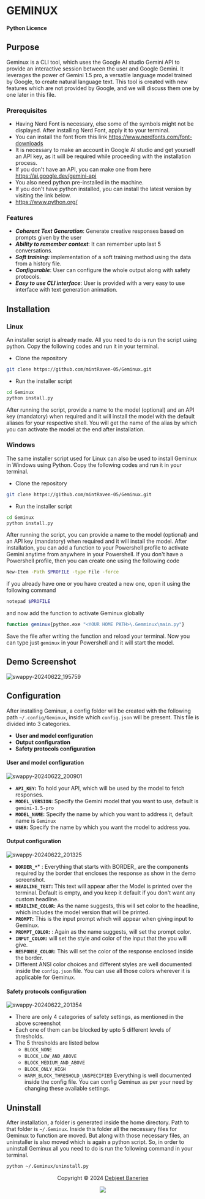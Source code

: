 # GEMINUX
#### Python Licence 

## Purpose

Geminux is a CLI tool, which uses the Google AI studio Gemini API to provide an interactive session between the user and Google Gemini. It leverages the power of Gemini 1.5 pro, a versatile language model trained by Google, to create natural language text. This tool is created with new features which are not provided by Google, and we will discuss them one by one later in this file.

### Prerequisites 
- Having Nerd Font is necessary, else some of the symbols might not be displayed. After installing Nerd Font, apply it to your terminal.
- You can install the font from this link https://www.nerdfonts.com/font-downloads
- It is necessary to make an account in Google AI studio and get yourself an API key, as it will be required while proceeding with the installation process.
- If you don't have an API, you can make one from here https://ai.google.dev/gemini-api
- You also need python pre-installed in the machine.
- If you don't have python installed, you can install the latest version by visiting the link below.
- https://www.python.org/

### Features
- ***Coherent Text Generation***: Generate creative responses based on prompts given by the user
- ***Ability to remember context***: It can remember upto last 5 conversations.
- ***Soft training:*** implementation of a soft training method using the data from a history file.
- ***Configurable***: User can configure the whole output along with safety protocols. 
- ***Easy to use CLI interface***: User is provided with a very easy to use interface with text generation animation.

## Installation
### Linux

An installer script is already made. All you need to do is run the script using python. Copy the following codes and run it in your terminal.

- Clone the repository

```bash
git clone https://github.com/mintRaven-05/Geminux.git
```

- Run the installer script

```bash
cd Geminux
python install.py
```

After running the script, provide a name to the model (optional) and an API key (mandatory) when required and it will install the model with the default aliases for your respective shell. You will get the name of the alias by which you can activate the model at the end after installation.

### Windows

The same installer script used for Linux can also be used to install Geminux in Windows using Python.
Copy the following codes and run it in your terminal.

- Clone the repository
  
```bash
git clone https://github.com/mintRaven-05/Geminux.git
```

- Run the installer script

```bash
cd Geminux
python install.py
```

After running the script, you can provide a name to the model (optional) and an API key (mandatory) when required and it will install the model.
After installation, you can add a function to your Powershell profile to activate Gemini anytime from anywhere in your Powershell.
If you don't have a Powershell profile, then you can create one using the following code

```bash
New-Item -Path $PROFILE -type File -force
```

if you already have one or you have created a new one, open it using the following command

```bash
notepad $PROFILE
```

and now add the function to activate Geminux globally

```bash
function geminux{python.exe "<YOUR HOME PATH>\.Gemminux\main.py"}
```

Save the file after writing the function and reload your terminal. Now you can type just `geminux` in your Powershell and it will start the model. 

## Demo Screenshot

![swappy-20240622_195759](https://github.com/I-DebjeetBanerjee/Geminux/assets/136410764/dd515daf-8f54-4904-ac81-bafdb7ba13ec)

## Configuration
After installing Geminux, a config folder will be created with the following path `~/.config/Geminux`, inside which `config.json` will be present. This file is divided into 3 categories.
- **User and model configuration**
- **Output configuration**
- **Safety protocols configuration**
#### User and model configuration

![swappy-20240622_200901](https://github.com/I-DebjeetBanerjee/Geminux/assets/136410764/30294a3f-2de7-45eb-861b-67270b6ebd5e)
- **`API_KEY`:** To hold your API, which will be used by the model to fetch responses.
- **`MODEL_VERSION`:** Specify the Gemini model that you want to use, default is `gemini-1.5-pro`
- **`MODEL_NAME`:** Specify the name by which you want to address it, default name is `Geminux`
- **`USER`:** Specify the name by which you want the model to address you.

#### Output configuration

![swappy-20240622_201325](https://github.com/I-DebjeetBanerjee/Geminux/assets/136410764/f30fcf52-fbea-4fe8-8ada-75b5df2f3a8d)
-  **`BORDER_*`*** : Everything that starts with BORDER_ are the components required by the border that encloses the response as show in the demo screenshot.
- **`HEADLINE_TEXT`:** This text will appear after the Model is printed over the terminal. Default is empty, and you keep it default if you don't want any custom headline.
- **`HEADLINE_COLOR`:** As the name suggests, this will set color to the headline, which includes the model version that will be printed.
- **`PROMPT`:** This is the input prompt which will appear when giving input to Geminux.
- **`PROMPT_COLOR`:** : Again as the name suggests, will set the prompt color.
- **`INPUT_COLOR`:** will set the style and color of the input that the you will give.
- **`RESPONSE_COLOR`:** This will set the color of the response enclosed inside the border.
- Different ANSI color choices and different styles are well documented inside the `config.json` file. You can use all those colors wherever it is applicable for Geminux.
#### Safety protocols configuration

![swappy-20240622_201354](https://github.com/I-DebjeetBanerjee/Geminux/assets/136410764/9aa20f5e-2061-48ad-9c9e-a84c59f0025f)
- There are only 4 categories of safety settings, as mentioned in the above screenshot
- Each one of them can be blocked by upto 5 different levels of thresholds.
- The 5 thresholds are listed below
	- `BLOCK_NONE`
	- `BLOCK_LOW_AND_ABOVE`
	- `BLOCK_MEDIUM_AND_ABOVE`
	- `BLOCK_ONLY_HIGH`
	- `HARM_BLOCK_THRESHOLD_UNSPECIFIED`
Everything is well documented inside the config file. You can config Geminux as per your need by changing these available settings.

## Uninstall

After installation, a folder is generated inside the home directory. Path to that folder is `~/.Geminux`. Inside this folder all the necessary files for Geminux to function are moved. But along with those necessary files, an uninstaller is also moved which is again a python script. So, in order to uninstall Geminux all you need to do is run the following command in your terminal.

```bash
python ~/.Geminux/uninstall.py
```

<p align="center">Copyright &copy; 2024 <a href="https://github.com/mintRaven-05" target="_blank">Debjeet Banerjee</a>
<p align="center"><a href="https://github.com/mintRaven-05/Geminux/blob/main/LICENSE"><img src="https://img.shields.io/static/v1.svg?style=for-the-badge&label=License&message=MIT&logoColor=d9e0ee&colorA=363a4f&colorB=b7bdf8"/></a></p>





